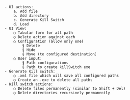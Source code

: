 	- UI actions:
		a. Add file
		b. Add directory
		c. Generate Kill Switch
		d. Load
	- UI View:
		○ Tabular form for all path
		○ Delete action against each
		○ Configuration (allow only one)
			§ Delete
			§ Hide
			§ Move (to configured destination)
		○ User input:
			§ Path configurations
			§ Path to create killSwitch exe
	- Generate Kill switch:
		○ .xml file which will save all configured paths
		○ Create an .exe to delete all paths
	- Kill switch actions:
		○ Delete files permanently (similar to Shift + Del)
		○ Delete directories recursively permanently
